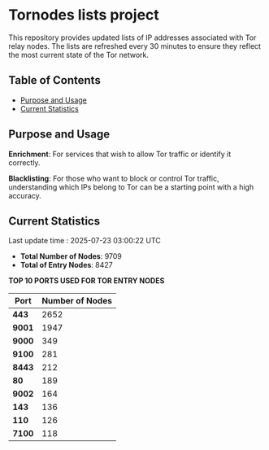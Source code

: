# Tornodes lists project

This repository provides updated lists of IP addresses associated with Tor relay nodes. The lists are refreshed every 30 minutes to ensure they reflect the most current state of the Tor network.

## Table of Contents

- [Purpose and Usage](#purpose-and-usage)
- [Current Statistics](#current-statistics)


## Purpose and Usage

**Enrichment**: For services that wish to allow Tor traffic or identify it correctly.

**Blacklisting**: For those who want to block or control Tor traffic, understanding which IPs belong to Tor can be a starting point with a high accuracy.

## Current Statistics

Last update time : 2025-07-23 03:00:22 UTC

- **Total Number of Nodes**: 9709
- **Total of Entry Nodes**: 8427

**TOP 10 PORTS USED FOR TOR ENTRY NODES**

| **Port** | **Number of Nodes** |
|------|-----------------|
| **443**   | 2652  |
| **9001**   | 1947  |
| **9000**   | 349  |
| **9100**   | 281  |
| **8443**   | 212  |
| **80**   | 189  |
| **9002**   | 164  |
| **143**   | 136  |
| **110**   | 126  |
| **7100**   | 118  |

